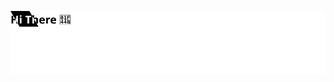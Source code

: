 <!-- ![](https://raw.githubusercontent.com/mohammarr/mohammarr/main/circle.svg?sanitize=true) -->
![](https://raw.githubusercontent.com/mohammarr/mohammarr/main/clipped.svg)

<!--
**mohammarr/mohammarr** is a ✨ _special_ ✨ repository because its `README.md` (this file) appears on your GitHub profile.

Here are some ideas to get you started:

- 🔭 I’m currently working on ...
- 🌱 I’m currently learning ...
- 👯 I’m looking to collaborate on ...
- 🤔 I’m looking for help with ...
- 💬 Ask me about ...
- 📫 How to reach me: ...
- 😄 Pronouns: ...
- ⚡ Fun fact: ...
-->
